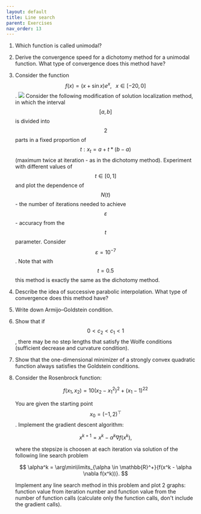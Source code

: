 ```yaml
---
layout: default
title: Line search
parent: Exercises
nav_order: 13
---
```


1. Which function is called unimodal?
1. Derive the convergence speed for a dichotomy method for a unimodal function. What type of convergence does this method have?
1. Consider the function $$f(x) = (x + \sin x) e^x, \;\;\; x \in [-20, 0]$$. 
    ![](../Unimodal.svg)
    Consider the following modification of solution localization method, in which the interval $$[a,b]$$ is divided into $$2$$ parts in a fixed proportion of $$t: x_t = a + t*(b-a)$$ (maximum twice at iteration - as in the dichotomy method). Experiment with different values of $$t \in [0,1]$$ and plot the dependence of $$N (t)$$ - the number of iterations needed to achieve $$\varepsilon$$ - accuracy from the $$t$$ parameter. Consider $$\varepsilon = 10^{-7}$$. Note that with $$t = 0.5$$ this method is exactly the same as the dichotomy method.
1. Describe the idea of successive parabolic interpolation. What type of convergence does this method have?
1. Write down Armijo–Goldstein condition. 
1. Show that if $$0 < c_2 < c_1 < 1$$, there may be no step lengths that satisfy the Wolfe conditions (sufficient decrease and curvature condition).
1. Show that the one-dimensional minimizer of a strongly convex quadratic function
always satisfies the Goldstein conditions.
1. Consider the Rosenbrock function: 
    
    $$
    f(x_1, x_2) =  10(x_2 − x_1^2)^2 + (x_1 − 1)^22
    $$
    
    You are given the starting point $$x_0 = (-1, 2)^\top$$. Implement the gradient descent algorithm:
    
    $$
    x^{k+1} = x^k - \alpha^k \nabla f(x^k),
    $$
    
    where the stepsize is choosen at each iteration via solution of the following line search problem
    
    $$
    \alpha^k = \arg\min\limits_{\alpha \in \mathbb{R}^+}{f(x^k - \alpha \nabla f(x^k))}.
    $$
    
    Implement any line search method in this problem and plot 2 graphs: function value from iteration number and function value from the number of function calls (calculate only the function calls, don't include the gradient calls).
